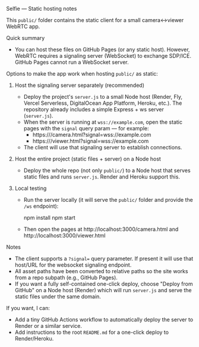 Selfie — Static hosting notes

This `public/` folder contains the static client for a small camera<->viewer WebRTC app.

Quick summary

- You can host these files on GitHub Pages (or any static host). However, WebRTC requires a signaling server (WebSocket) to exchange SDP/ICE. GitHub Pages cannot run a WebSocket server.

Options to make the app work when hosting `public/` as static:

1) Host the signaling server separately (recommended)
   - Deploy the project's `server.js` to a small Node host (Render, Fly, Vercel Serverless, DigitalOcean App Platform, Heroku, etc.). The repository already includes a simple Express + ws server (`server.js`).
   - When the server is running at `wss://example.com`, open the static pages with the `signal` query param — for example:
     - https://<your-gh-pages>/camera.html?signal=wss://example.com
     - https://<your-gh-pages>/viewer.html?signal=wss://example.com
   - The client will use that signaling server to establish connections.

2) Host the entire project (static files + server) on a Node host
   - Deploy the whole repo (not only `public/`) to a Node host that serves static files and runs `server.js`. Render and Heroku support this.

3) Local testing
   - Run the server locally (it will serve the `public/` folder and provide the `/ws` endpoint):

     npm install
     npm start

   - Then open the pages at http://localhost:3000/camera.html and http://localhost:3000/viewer.html

Notes

- The client supports a `?signal=` query parameter. If present it will use that host/URL for the websocket signaling endpoint.
- All asset paths have been converted to relative paths so the site works from a repo subpath (e.g., GitHub Pages).
- If you want a fully self-contained one-click deploy, choose "Deploy from GitHub" on a Node host (Render) which will run `server.js` and serve the static files under the same domain.

If you want, I can:
- Add a tiny GitHub Actions workflow to automatically deploy the server to Render or a similar service.
- Add instructions to the root `README.md` for a one-click deploy to Render/Heroku.
